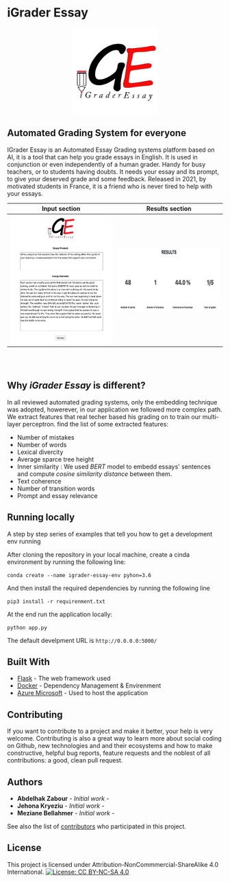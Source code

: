 # iGrader Essay

<div style="text-align:center"><img src="static/img/logo.png" alt="logo" width="200"/></div>

## Automated Grading System for everyone

IGrader Essay is an Automated Essay Grading systems platform based on AI, it is a tool that can help you grade essays in English. It is used in conjunction or even independently of a human grader. Handy for busy teachers, or to students having doubts. It needs your essay and its prompt, to give your deserved grade and some feedback. Released in 2021, by motivated students in France, it is a friend who is never tired to help with your essays.


Input section           |  Results section
:-------------------------:|:-------------------------:
<div style="text-align:center"><img src="static/img/Front.png" alt="logo" width="300" height="300"/></div>  |  <div style="text-align:center"><img src="static/img/Results.png" alt="logo" width="300" height="150"/></div>


<br><br>

## Why *__iGrader Essay__* is different?

In all reviewed automated grading systems, only the embedding technique was adopted, howerever, in our application we followed more complex path. We extract features that real techer based his grading on to train our multi-layer perceptron.
find the list of some extracted features:

 * Number of mistakes
 * Number of words
 * Lexical divercity
 * Average sparce tree height
 * Inner similarity : We used *BERT* model to embedd essays' sentences and compute *cosine similarity distance* between them.
 * Text coherence
 * Number of transition words
 * Prompt and essay relevance
 
## Running locally 

A step by step series of examples that tell you how to get a development env running

After cloning the repository in your local machine, create a cinda environment by running the following line:

```
conda create --name igrader-essay-env pyhon=3.6
```

And then install the required dependencies by running the following line

```
pip3 install -r requirenment.txt
```

At the end run the application locally:
```
python app.py
```
The default develpment URL is ```http://0.0.0.0:5000/``` 

## Built With

* [Flask](https://flask.palletsprojects.com/en/1.1.x/) - The web framework used
* [Docker](https://docs.docker.com/) - Dependency Management & Envirenment
* [Azure Microsoft](https://docs.microsoft.com/en-us/azure/?product=ai-machine-learning) - Used to host the application

## Contributing

If you want to contribute to a project and make it better, your help is very welcome. Contributing is also a great way to learn more about social coding on Github, new technologies and and their ecosystems and how to make constructive, helpful bug reports, feature requests and the noblest of all contributions: a good, clean pull request.

## Authors

* **Abdelhak Zabour** - *Initial work* -
* **Jehona Kryeziu** - *Initial work* -
* **Meziane Bellahmer** - *Initial work* -

See also the list of [contributors](https://github.com/zaboura/iGrader-Essay-App/graphs/contributors) who participated in this project.


## License

This project is licensed under Attribution-NonCommmercial-ShareAlike 4.0 International.
[![License: CC BY-NC-SA 4.0](https://licensebuttons.net/l/by-nc-sa/4.0/80x15.png)](https://creativecommons.org/licenses/by-nc-sa/4.0/)
